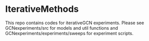 # IterativeMethods
This repo contains codes for iterativeGCN experiments.
Please see GCNexperiments/src for models and util functions and GCNexperiments/experiments/sweeps for experiment scripts.

